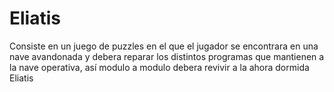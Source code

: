 # Eliatis

Consiste en un juego de puzzles en el que el jugador se encontrara en una nave avandonada 
y debera reparar los distintos programas que mantienen a la nave operativa, así modulo a modulo 
debera revivir a la ahora dormida Eliatis
